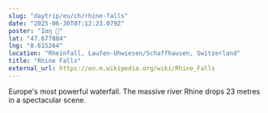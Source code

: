 ```yaml
---
slug: "daytrip/eu/ch/rhine-falls"
date: "2025-06-30T07:12:23.079Z"
poster: "Iαη 🍺"
lat: "47.677884"
lng: "8.615264"
location: "Rheinfall, Laufen-Uhwiesen/Schaffhausen, Switzerland"
title: "Rhine Falls"
external_url: https://en.m.wikipedia.org/wiki/Rhine_Falls
---
```

Europe's most powerful waterfall. The massive river Rhine drops 23 metres in a spectacular scene.